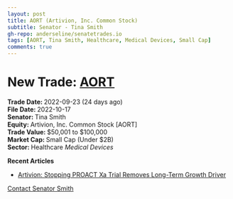```yaml
---
layout: post
title: AORT (Artivion, Inc. Common Stock)
subtitle: Senator - Tina Smith
gh-repo: anderseline/senatetrades.io
tags: [AORT, Tina Smith, Healthcare, Medical Devices, Small Cap]
comments: true
---
```


# New Trade: [AORT](https://finance.yahoo.com/quote/AORT/) #
<b>Trade Date: </b>2022-09-23 (24 days ago)<br>
<b>File Date: </b>2022-10-17<br>
<b>Senator: </b>Tina Smith<br>
<b>Equity: </b>Artivion, Inc. Common Stock [AORT]<br>
<b>Trade Value: </b>$50,001 to $100,000<br>
<b>Market Cap: </b>Small Cap (Under $2B)<br>
<b>Sector: </b> Healthcare <i>Medical Devices</i><br>

<b>Recent Articles</b>
- [Artivion: Stopping PROACT Xa Trial Removes Long-Term Growth Driver](https://seekingalpha.com/article/4543469-artivion-stopping-proact-xa-trial-removes-long-term-growth-driver)

[Contact Senator Smith](https://www.smith.senate.gov/contact/)